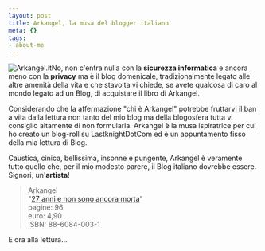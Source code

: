 ```yaml
--- 
layout: post
title: Arkangel, la musa del blogger italiano
meta: {}
tags: 
- about-me
---
```

![Arkangel.it](http://www.lastknight.com//download/20060924_Arkangel.jpg)No, non c'entra nulla con la **sicurezza informatica** e ancora meno con la **privacy** ma è il blog domenicale, tradizionalmente legato alle altre amenità della vita e che stavolta vi chiede, se avete qualcosa di caro al mondo legato ad un Blog, di acquistare il libro di Arkangel.  

Considerando che la affermazione "chi è Arkangel" potrebbe fruttarvi il ban a vita dalla lettura non tanto del mio blog ma della blogosfera tutta vi consiglio altamente di non formularla. Arkangel è la musa ispiratrice per cui ho creato un blog-roll su LastknightDotCom ed è un appuntamento fisso della mia lettura di Blog.  

Caustica, cinica, bellissima, insonne e pungente, Arkangel è veramente tutto quello che, per il mio modesto parere, il Blog italiano dovrebbe essere. Signori, un'**artista**!

> Arkangel  
> "[27 anni e non sono ancora morta](http://www.scrittomisto.it/20060301/arkangel/)"  
> pagine: 96  
> euro: 4,90  
> ISBN: 88-6084-003-1  

E ora alla lettura... 
